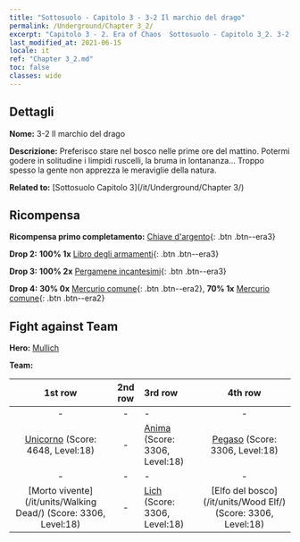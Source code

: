 ```yaml
---
title: "Sottosuolo - Capitolo 3 - 3-2 Il marchio del drago"
permalink: /Underground/Chapter 3_2/
excerpt: "Capitolo 3 - 2. Era of Chaos  Sottosuolo - Capitolo 3_2. 3-2 Il marchio del drago"
last_modified_at: 2021-06-15
locale: it
ref: "Chapter 3_2.md"
toc: false
classes: wide
---
```


## Dettagli

 **Nome:** 3-2 Il marchio del drago

 **Descrizione:** Preferisco stare nel bosco nelle prime ore del mattino. Potermi godere in solitudine i limpidi ruscelli, la bruma in lontananza... Troppo spesso la gente non apprezza le meraviglie della natura.

 **Related to:** [Sottosuolo Capitolo 3](/it/Underground/Chapter 3/)

## Ricompensa

 **Ricompensa primo completamento:** [Chiave d'argento](/ItemsIT/con_693/){: .btn .btn--era3}

 **Drop 2:** **100% 1x** [Libro degli armamenti](/ItemsIT/mat_18/){: .btn .btn--era3}

 **Drop 3:** **100% 2x** [Pergamene incantesimi](/ItemsIT/con_694/){: .btn .btn--era3}

 **Drop 4:** **30% 0x** [Mercurio comune](/ItemsIT/mat_8/){: .btn .btn--era2}, **70% 1x** [Mercurio comune](/ItemsIT/mat_8/){: .btn .btn--era2}


## Fight against Team
 **Hero:** [Mullich](/it/heroes/Mullich/)

 **Team:**


  | 1st row | 2nd row | 3rd row | 4th row |
  |:----:|:----:|:----|:----:|
  | - | - | - | - |
  | [Unicorno](/it/units/Unicorn/) (Score: 4648, Level:18)  | - | [Anima](/it/units/Wight/) (Score: 3306, Level:18)  | [Pegaso](/it/units/Pegasus/) (Score: 3306, Level:18)  |
  | - | - | - | - |
  | [Morto vivente](/it/units/Walking Dead/) (Score: 3306, Level:18)  | - | [Lich](/it/units/Lich/) (Score: 3306, Level:18)  | [Elfo del bosco](/it/units/Wood Elf/) (Score: 3306, Level:18)  |


